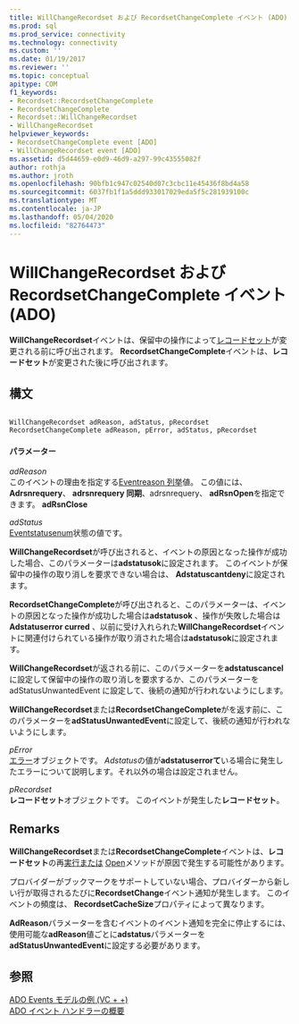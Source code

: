 ```yaml
---
title: WillChangeRecordset および RecordsetChangeComplete イベント (ADO) |Microsoft Docs
ms.prod: sql
ms.prod_service: connectivity
ms.technology: connectivity
ms.custom: ''
ms.date: 01/19/2017
ms.reviewer: ''
ms.topic: conceptual
apitype: COM
f1_keywords:
- Recordset::RecordsetChangeComplete
- RecordsetChangeComplete
- Recordset::WillChangeRecordset
- WillChangeRecordset
helpviewer_keywords:
- RecordsetChangeComplete event [ADO]
- WillChangeRecordset event [ADO]
ms.assetid: d5d44659-e0d9-46d9-a297-99c43555082f
author: rothja
ms.author: jroth
ms.openlocfilehash: 90bfb1c947c02540d07c3cbc11e45436f8bd4a58
ms.sourcegitcommit: 6037fb1f1a5ddd933017029eda5f5c281939100c
ms.translationtype: MT
ms.contentlocale: ja-JP
ms.lasthandoff: 05/04/2020
ms.locfileid: "82764473"
---
```

# <a name="willchangerecordset-and-recordsetchangecomplete-events-ado"></a>WillChangeRecordset および RecordsetChangeComplete イベント (ADO)
**WillChangeRecordset**イベントは、保留中の操作によって[レコードセット](../../../ado/reference/ado-api/recordset-object-ado.md)が変更される前に呼び出されます。 **RecordsetChangeComplete**イベントは、**レコードセット**が変更された後に呼び出されます。  
  
## <a name="syntax"></a>構文  
  
```  
  
WillChangeRecordset adReason, adStatus, pRecordset  
RecordsetChangeComplete adReason, pError, adStatus, pRecordset  
```  
  
#### <a name="parameters"></a>パラメーター  
 *adReason*  
 このイベントの理由を指定する[Eventreason 列挙](../../../ado/reference/ado-api/eventreasonenum.md)値。 この値には、 **Adrsnrequery**、 **adrsnrequery 同期**、adrsnrequery、 **adRsnOpen**を指定できます。 **adRsnClose**  
  
 *adStatus*  
 [Eventstatusenum](../../../ado/reference/ado-api/eventstatusenum.md)状態の値です。  
  
 **WillChangeRecordset**が呼び出されると、イベントの原因となった操作が成功した場合、このパラメーターは**adstatusok**に設定されます。 このイベントが保留中の操作の取り消しを要求できない場合は、 **Adstatuscantdeny**に設定されます。  
  
 **RecordsetChangeComplete**が呼び出されると、このパラメーターは、イベントの原因となった操作が成功した場合は**adstatusok** 、操作が失敗した場合は**Adstatuserror curred** 、以前に受け入れられた**WillChangeRecordset**イベントに関連付けられている操作が取り消された場合は**adstatusok**に設定されます。  
  
 **WillChangeRecordset**が返される前に、このパラメーターを**adstatuscancel**に設定して保留中の操作の取り消しを要求するか、このパラメーターを adStatusUnwantedEvent に設定して、後続の通知が行われないようにします。  
  
 **WillChangeRecordset**または**RecordsetChangeComplete**がを返す前に、このパラメーターを**adStatusUnwantedEvent**に設定して、後続の通知が行われないようにします。  
  
 *pError*  
 [エラー](../../../ado/reference/ado-api/error-object.md)オブジェクトです。 *Adstatus*の値が**adstatuserrorて**いる場合に発生したエラーについて説明します。それ以外の場合は設定されません。  
  
 *pRecordset*  
 **レコードセット**オブジェクトです。 このイベントが発生した**レコードセット**。  
  
## <a name="remarks"></a>Remarks  
 **WillChangeRecordset**または**RecordsetChangeComplete**イベントは、**レコードセット**の再[実行または](../../../ado/reference/ado-api/requery-method.md) [Open](../../../ado/reference/ado-api/open-method-ado-recordset.md)メソッドが原因で発生する可能性があります。  
  
 プロバイダーがブックマークをサポートしていない場合、プロバイダーから新しい行が取得されるたびに**RecordsetChange**イベント通知が発生します。 このイベントの頻度は、 **RecordsetCacheSize**プロパティによって異なります。  
  
 **AdReason**パラメーターを含むイベントのイベント通知を完全に停止するには、使用可能な**adReason**値ごとに**adstatus**パラメーターを**adStatusUnwantedEvent**に設定する必要があります。  
  
## <a name="see-also"></a>参照  
 [ADO Events モデルの例 (VC + +)](../../../ado/reference/ado-api/ado-events-model-example-vc.md)   
 [ADO イベント ハンドラーの概要](../../../ado/guide/data/ado-event-handler-summary.md)
